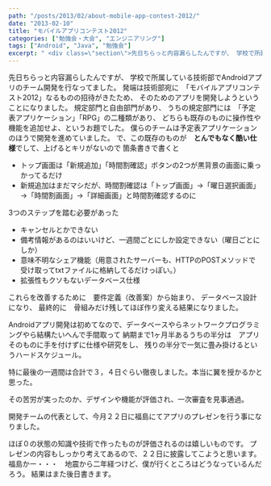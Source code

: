 ```yaml
---
path: "/posts/2013/02/about-mobile-app-contest-2012/"
date: "2013-02-10"
title: "モバイルアプリコンテスト2012"
categories: ["勉強会・大会", "エンジニアリング"]
tags: ["Android", "Java", "勉強会"]
excerpt: " <div class=\"section\">先日ちらっと内容漏らしたんですが、 学校で所属している技術部でAndroidアプリのチーム開発を行なってました。 発端は技術部宛に　「モバイルアプリコ..."
---
```


先日ちらっと内容漏らしたんですが、 学校で所属している技術部でAndroidアプリのチーム開発を行なってました。 発端は技術部宛に　「モバイルアプリコンテスト2012」なるものの招待がきたため、 そのためのアプリを開発しようということになりました。 規定部門と自由部門があり、 うちの規定部門には　「予定表アプリケーション」「RPG」の二種類があり、 どちらも既存のものに操作性や機能を追加せよ、というお題でした。 僕らのチームは予定表アプリケーションのほうで開発を進めていました。 で、この既存のものが　<span class="deco" style="font-weight: bold;">とんでもなく酷い仕様</span>でして、上げるとキリがないので 箇条書きで書くと

* トップ画面は「新規追加」「時間割確認」ボタンの2つが黒背景の画面に乗っかってるだけ
* 新規追加はまだマシだが、時間割確認は「トップ画面」→「曜日選択画面」→「時間割画面」→「詳細画面」と時間割確認するのに

3つのステップを踏む必要があった

* キャンセルとかできない
* 備考情報があるのはいいけど、一週間ごとにしか設定できない（曜日ごとにしか）
* 意味不明なシェア機能（用意されたサーバーも、HTTPのPOSTメソッドで受け取ってtxtファイルに格納してるだけっぽい。）
* 拡張性もクソもないデータベース仕様

これらを改善するために　要件定義（改善案）から始まり、 データベース設計になり、 最終的に　骨組みだけ残してほぼ作り変える結果になりました。 

Androidアプリ開発は初めてなので、データベースやらネットワークプログラミングやら結構たいへんで手間取って 納期まで1ヶ月半あるうちの半分は　アプリそのものに手を付けずに仕様や研究をし、 残りの半分で一気に畳み掛けるというハードスケジュール。 

特に最後の一週間は合計で３，４日ぐらい徹夜しました。本当に翼を授かるかと思った。 

その苦労が実ったのか、デザインや機能が評価され、一次審査を見事通過。

開発チームの代表として、今月２２日に福島にてアプリのプレゼンを行う事になりました。 

ほぼ０の状態の知識や技術で作ったものが評価されるのは嬉しいものです。 プレゼンの内容もしっかり考えてあるので、２２日に披露してこようと思います。 福島かー・・・　地震から二年経つけど、僕が行くところはどうなっているんだろう。 結果はまた後日書きます。